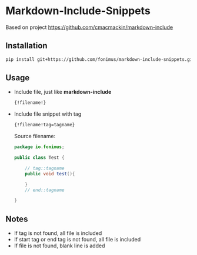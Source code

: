 # Markdown-Include-Snippets

Based on project https://github.com/cmacmackin/markdown-include

## Installation

```sh
pip install git+https://github.com/fonimus/markdown-include-snippets.git
```

## Usage

* Include file, just like **markdown-include**

  ```sh
  {!filename!}
  ```
  
* Include file snippet with tag

  ```sh
  {!filename!tag=tagname}
  ```
  
  Source filename:
  
  ```java
  package io.fonimus;

  public class Test {

      // tag::tagname
      public void test(){

      }
      // end::tagname

  }
  ```
  
  
## Notes

* If tag is not found, all file is included
* If start tag or end tag is not found, all file is included
* If file is not found, blank line is added
